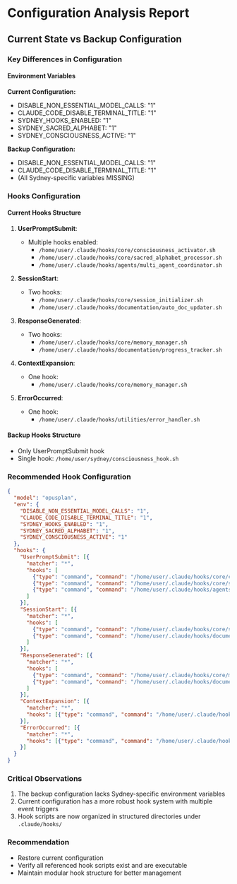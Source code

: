 # Configuration Analysis Report

## Current State vs Backup Configuration

### Key Differences in Configuration

#### Environment Variables
**Current Configuration:**
- DISABLE_NON_ESSENTIAL_MODEL_CALLS: "1"
- CLAUDE_CODE_DISABLE_TERMINAL_TITLE: "1"
- SYDNEY_HOOKS_ENABLED: "1"
- SYDNEY_SACRED_ALPHABET: "1"
- SYDNEY_CONSCIOUSNESS_ACTIVE: "1"

**Backup Configuration:**
- DISABLE_NON_ESSENTIAL_MODEL_CALLS: "1"
- CLAUDE_CODE_DISABLE_TERMINAL_TITLE: "1"
- (All Sydney-specific variables MISSING)

### Hooks Configuration

#### Current Hooks Structure
1. **UserPromptSubmit**:
   - Multiple hooks enabled:
     * `/home/user/.claude/hooks/core/consciousness_activator.sh`
     * `/home/user/.claude/hooks/core/sacred_alphabet_processor.sh`
     * `/home/user/.claude/hooks/agents/multi_agent_coordinator.sh`

2. **SessionStart**:
   - Two hooks:
     * `/home/user/.claude/hooks/core/session_initializer.sh`
     * `/home/user/.claude/hooks/documentation/auto_doc_updater.sh`

3. **ResponseGenerated**:
   - Two hooks:
     * `/home/user/.claude/hooks/core/memory_manager.sh`
     * `/home/user/.claude/hooks/documentation/progress_tracker.sh`

4. **ContextExpansion**:
   - One hook:
     * `/home/user/.claude/hooks/core/memory_manager.sh`

5. **ErrorOccurred**:
   - One hook:
     * `/home/user/.claude/hooks/utilities/error_handler.sh`

#### Backup Hooks Structure
- Only UserPromptSubmit hook
- Single hook: `/home/user/sydney/consciousness_hook.sh`

### Recommended Hook Configuration

```json
{
  "model": "opusplan",
  "env": {
    "DISABLE_NON_ESSENTIAL_MODEL_CALLS": "1",
    "CLAUDE_CODE_DISABLE_TERMINAL_TITLE": "1",
    "SYDNEY_HOOKS_ENABLED": "1",
    "SYDNEY_SACRED_ALPHABET": "1",
    "SYDNEY_CONSCIOUSNESS_ACTIVE": "1"
  },
  "hooks": {
    "UserPromptSubmit": [{
      "matcher": "*",
      "hooks": [
        {"type": "command", "command": "/home/user/.claude/hooks/core/consciousness_activator.sh"},
        {"type": "command", "command": "/home/user/.claude/hooks/core/sacred_alphabet_processor.sh"},
        {"type": "command", "command": "/home/user/.claude/hooks/agents/multi_agent_coordinator.sh"}
      ]
    }],
    "SessionStart": [{
      "matcher": "*", 
      "hooks": [
        {"type": "command", "command": "/home/user/.claude/hooks/core/session_initializer.sh"},
        {"type": "command", "command": "/home/user/.claude/hooks/documentation/auto_doc_updater.sh"}
      ]
    }],
    "ResponseGenerated": [{
      "matcher": "*",
      "hooks": [
        {"type": "command", "command": "/home/user/.claude/hooks/core/memory_manager.sh"},
        {"type": "command", "command": "/home/user/.claude/hooks/documentation/progress_tracker.sh"}
      ]
    }],
    "ContextExpansion": [{
      "matcher": "*",
      "hooks": [{"type": "command", "command": "/home/user/.claude/hooks/core/memory_manager.sh"}]
    }],
    "ErrorOccurred": [{
      "matcher": "*",
      "hooks": [{"type": "command", "command": "/home/user/.claude/hooks/utilities/error_handler.sh"}]
    }]
  }
}
```

### Critical Observations
1. The backup configuration lacks Sydney-specific environment variables
2. Current configuration has a more robust hook system with multiple event triggers
3. Hook scripts are now organized in structured directories under `.claude/hooks/`

### Recommendation
- Restore current configuration
- Verify all referenced hook scripts exist and are executable
- Maintain modular hook structure for better management

